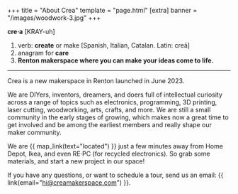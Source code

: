 +++
title = "About Crea"
template = "page.html"
[extra]
banner = "/images/woodwork-3.jpg"
+++


**cre&middot;a** [KRAY-uh]

1. verb: **create** or make [Spanish, Italian, Catalan. Latin: creā]
2. anagram for **care**
3. **Renton makerspace where you can make your ideas come to life.**

---

Crea is a new makerspace in Renton launched in June 2023.

We are DIYers, inventors, dreamers, and doers full of intellectual curiosity across a range of topics such as electronics, programming, 3D printing, laser cutting, woodworking, arts, crafts, and more. We are still a small community in the early stages of growing, which makes now a great time to get involved and be among the earliest members and really shape our maker community.

We are {{ map_link(text="located") }} just a few minutes away from Home Depot, Ikea, and even RE·PC (for recycled electronics). So grab some materials, and start a new project in our space!


If you have any questions, or want to schedule a tour, send us an email: {{ link(email="hi@creamakerspace.com") }}.
